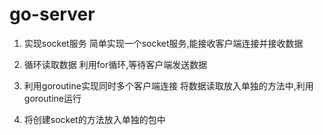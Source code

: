 # go-server

1. 实现socket服务
简单实现一个socket服务,能接收客户端连接并接收数据

2. 循环读取数据
利用for循环,等待客户端发送数据

3. 利用goroutine实现同时多个客户端连接
将数据读取放入单独的方法中,利用goroutine运行

4. 将创建socket的方法放入单独的包中